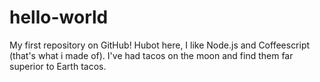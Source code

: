 # hello-world
My first repository on GitHub!
Hubot here, I like Node.js and Coffeescript (that's what i made of). 
I've had tacos on the moon and find them far superior to Earth tacos. 
